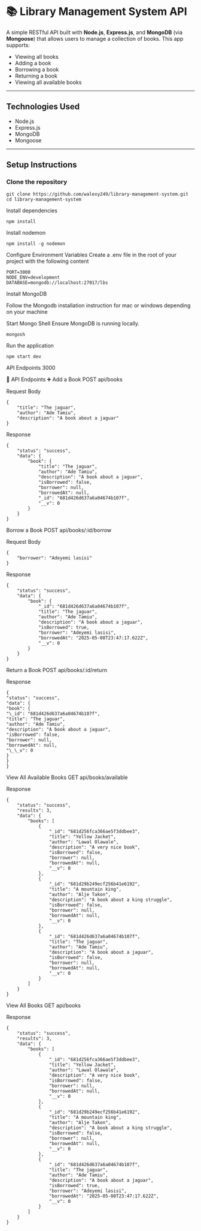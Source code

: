 # 📚 Library Management System API

A simple RESTful API built with **Node.js**, **Express.js**, and **MongoDB** (via **Mongoose**) that allows users to manage a collection of books. This app supports:

- Viewing all books
- Adding a book
- Borrowing a book
- Returning a book
- Viewing all available books

---

## Technologies Used

- Node.js
- Express.js
- MongoDB
- Mongoose

---

## Setup Instructions

### Clone the repository

```
git clone https://github.com/walexy249/library-management-system.git
cd library-management-system
```

Install dependencies

```
npm install
```

Install nodemon

```
npm install -g nodemon
```

Configure Environment Variables
Create a .env file in the root of your project with the following content

```
PORT=3000
NODE_ENV=development
DATABASE=mongodb://localhost:27017/lbs
```

Install MongoDB

Follow the Mongodb installation instruction for mac or windows depending on your machine

Start Mongo Shell
Ensure MongoDB is running locally.

```
mongosh
```

Run the application

```
npm start dev
```

API Endpoints
3000

🧾 API Endpoints
➕ Add a Book
POST api/books

Request Body

```
{
    "title": "The jaguar",
    "author": "Ade Tamiu",
    "description": "A book about a jaguar"
}
```

Response

```
{
    "status": "success",
    "data": {
        "book": {
            "title": "The jaguar",
            "author": "Ade Tamiu",
            "description": "A book about a jaguar",
            "isBorrowed": false,
            "borrower": null,
            "borrowedAt": null,
            "_id": "681d426d637a6a04674b107f",
            "__v": 0
        }
    }
}
```

Borrow a Book
POST api/books/:id/borrow

Request Body

```
{
    "borrower": "Adeyemi lasisi"
}
```

Response

```
{
    "status": "success",
    "data": {
        "book": {
            "_id": "681d426d637a6a04674b107f",
            "title": "The jaguar",
            "author": "Ade Tamiu",
            "description": "A book about a jaguar",
            "isBorrowed": true,
            "borrower": "Adeyemi lasisi",
            "borrowedAt": "2025-05-08T23:47:17.622Z",
            "__v": 0
        }
    }
}
```

Return a Book
POST api/books/:id/return

Response

```
{
"status": "success",
"data": {
"book": {
"\_id": "681d426d637a6a04674b107f",
"title": "The jaguar",
"author": "Ade Tamiu",
"description": "A book about a jaguar",
"isBorrowed": false,
"borrower": null,
"borrowedAt": null,
"\_\_v": 0
}
}
}
```

View All Available Books
GET api/books/available

Response

```
{
    "status": "success",
    "results": 3,
    "data": {
        "books": [
            {
                "_id": "681d256fca366ae5f3ddbee3",
                "title": "Yellow Jacket",
                "author": "Lawal Olawale",
                "description": "A very nice book",
                "isBorrowed": false,
                "borrower": null,
                "borrowedAt": null,
                "__v": 0
            },
            {
                "_id": "681d29b249ecf256b41e6192",
                "title": "A mountain king",
                "author": "Alje Takon",
                "description": "A book about a king struggle",
                "isBorrowed": false,
                "borrower": null,
                "borrowedAt": null,
                "__v": 0
            },
            {
                "_id": "681d426d637a6a04674b107f",
                "title": "The jaguar",
                "author": "Ade Tamiu",
                "description": "A book about a jaguar",
                "isBorrowed": false,
                "borrower": null,
                "borrowedAt": null,
                "__v": 0
            }
        ]
    }
}
```

View All Books
GET api/books

Response

```
{
    "status": "success",
    "results": 3,
    "data": {
        "books": [
            {
                "_id": "681d256fca366ae5f3ddbee3",
                "title": "Yellow Jacket",
                "author": "Lawal Olawale",
                "description": "A very nice book",
                "isBorrowed": false,
                "borrower": null,
                "borrowedAt": null,
                "__v": 0
            },
            {
                "_id": "681d29b249ecf256b41e6192",
                "title": "A mountain king",
                "author": "Alje Takon",
                "description": "A book about a king struggle",
                "isBorrowed": false,
                "borrower": null,
                "borrowedAt": null,
                "__v": 0
            },
            {
                "_id": "681d426d637a6a04674b107f",
                "title": "The jaguar",
                "author": "Ade Tamiu",
                "description": "A book about a jaguar",
                "isBorrowed": true,
                "borrower": "Adeyemi lasisi",
                "borrowedAt": "2025-05-08T23:47:17.622Z",
                "__v": 0
            }
        ]
    }
}
```
